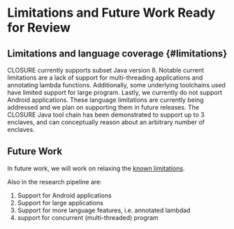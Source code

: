 # Limitations and Future Work **Ready for Review**

## Limitations and language coverage {#limitations} 
CLOSURE currently supports subset Java version 8. Notable current limitations are a lack of support for multi-threading applications and annotating lambda functions. Additionally, some underlying toolchains used have limited support for large program. Lastly, we currently do not support Android applications. These language limitations are currently being addressed and we plan on supporting them in future releases. The CLOSURE Java tool chain has been demonstrated to support up to 3 enclaves, and can conceptually reason about an arbitrary number of enclaves. 

## Future Work

In future work, we will work on relaxing the [known limitations](#limitations).

Also in the research pipeline are:
  
1. Support for Android applications
2. Support for large applications
3. Support for more language features, i.e. annotated lambdad
4. support for concurrent (multi-threaded) program
   
